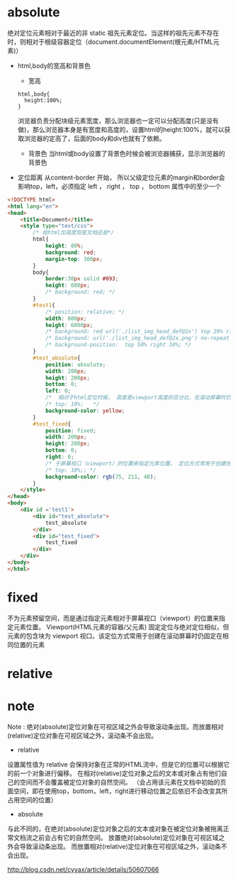 
# absolute
绝对定位元素相对于最近的非 static 祖先元素定位。当这样的祖先元素不存在时，则相对于根级容器定位（document.documentElement(根元素/HTML元素)）

- html,body的宽高和背景色
  - 宽高
  ```
  html,body{
    height:100%;
  }
  ```
  浏览器负责分配块级元素宽度，那么浏览器也一定可以分配高度(只是没有做)，那么浏览器本身是有宽度和高度的，设置html的height:100%，就可以获取浏览器的定高了，后面的body和div也就有了依赖。

  - 背景色
  当html或body设置了背景色时候会被浏览器捕获，显示浏览器的背景色

- 定位距离
 从content-border 开始， 所以父级定位元素的margin和border会影响top，left，必须指定 left ， right ， top ， bottom 属性中的至少一个

```html
<!DOCTYPE html>
<html lang="en">
<head>
    <title>Document</title>
    <style type="text/css">
        /* 给html加高度但是文档还是*/
        html{
            height: 80%;
            background: red;
            margin-top: 300px;
        }
        body{
            border:30px solid #093;
            height: 600px;
            /* background: red; */
        }
        #test1{
            /* position: relative; */
            width: 800px;
            height: 6000px;
            /* background: red url('./list_img_head_def@2x') top 20% right 10%; */
            /* background: url('./list_img_head_def@2x.png') no-repeat top 10% right 20% red; */
            /* background-position:  top 50% right 10%; */
        }
        #test_absolute{
            position: absolute;
            width: 200px;
            height: 200px;
            bottom: 0;
            left: 0;
            /*  相对于html定位时候， 高度是viewport高度的百分比，在滚动屏幕时仍随屏幕滚动* */
            /* top: 10%;   */
            background-color: yellow;
        }
        #test_fixed{
            position: fixed;
            width: 200px;
            height: 200px;
            bottom: 0;
            right: 0;
            /* 于屏幕视口（viewport）的位置来指定元素位置， 定位方式常用于创建在滚动屏幕时仍固定在相同位置的元素*/
            /* top: 10%;; */
            background-color: rgb(75, 211, 48);
        }
    </style>
</head>
<body>
    <div id ='test1'>
        <div id="test_absolute">
            test_absolute
        </div>
        <div id="test_fixed">
            test_fixed
        </div>
    </div>
</body>
</html>
```

# fixed
不为元素预留空间，而是通过指定元素相对于屏幕视口（viewport）的位置来指定元素位置。
Viewport(HTML元素的容器/父元素)
固定定位与绝对定位相似，但元素的包含块为 viewport 视口。该定位方式常用于创建在滚动屏幕时仍固定在相同位置的元素


# relative


# note
Note : 绝对(absolute)定位对象在可视区域之外会导致滚动条出现。而放置相对(relative)定位对象在可视区域之外，滚动条不会出现。

- relative

设置属性值为 relative 会保持对象在正常的HTML流中，但是它的位置可以根据它的前一个对象进行偏移。
在相对(relative)定位对象之后的文本或对象占有他们自己的空间而不会覆盖被定位对象的自然空间。
（会占用该元素在文档中初始的页面空间，即在使用top，bottom，left，right进行移动位置之后依旧不会改变其所占用空间的位置）

- absolute

与此不同的，在绝对(absolute)定位对象之后的文本或对象在被定位对象被拖离正常文档流之前会占有它的自然空间。
放置绝对(absolute)定位对象在可视区域之外会导致滚动条出现。
而放置相对(relative)定位对象在可视区域之外，滚动条不会出现。

http://blog.csdn.net/cyyax/article/details/50607066
